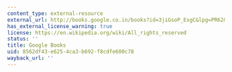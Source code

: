 ```yaml
---
content_type: external-resource
external_url: http://books.google.co.in/books?id=3jiGsoP_ExgC&lpg=PR62&ots=4EVe7SnPVi&pg=PR62#v=onepage&q&f=false
has_external_license_warning: true
license: https://en.wikipedia.org/wiki/All_rights_reserved
status: ''
title: Google Books
uid: 8562df43-e625-4ca3-b692-f8cdfe600c78
wayback_url: ''
---
```

